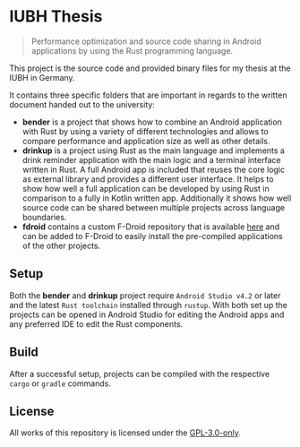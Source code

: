 # IUBH Thesis

> Performance optimization and source code sharing in Android applications by using the Rust
> programming language.

This project is the source code and provided binary files for my thesis at the IUBH in Germany.

It contains three specific folders that are important in regards to the written document handed out
to the university:

- **bender** is a project that shows how to combine an Android application with Rust by using a
  variety of different technologies and allows to compare performance and application size as well
  as other details.
- **drinkup** is a project using Rust as the main language and implements a drink reminder
  application with the main logic and a terminal interface written in Rust. A full Android app is
  included that reuses the core logic as external library and provides a different user interface.
  It helps to show how well a full application can be developed by using Rust in comparison to a
  fully in Kotlin written app. Additionally it shows how well source code can be shared between
  multiple projects across language boundaries.
- **fdroid** contains a custom F-Droid repository that is available [here](https://dnaka91.github.io/iubh-thesis/fdroid/repo) and can be added to F-Droid to easily install the pre-compiled
  applications of the other projects.

## Setup

Both the **bender** and **drinkup** project require `Android Studio v4.2` or later and the latest
`Rust toolchain` installed through `rustup`. With both set up the projects can be opened in Android
Studio for editing the Android apps and any preferred IDE to edit the Rust components.

## Build

After a successful setup, projects can be compiled with the respective `cargo` or `gradle` commands.

## License

All works of this repository is licensed under the [GPL-3.0-only](LICENSE).
